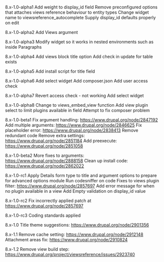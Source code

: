 8.x-1.0-alpha1
Add weight to display_id field
Remove preconfigured options that attaches views reference behaviour
to entity types
Change widget name to viewsreference_autocomplete
Supply display_id defaults properly on edit

8.x-1.0-alpha2
Add Views argument

8.x-1.0-alpha3
Modify widget so it works in nested environments such as inside Paragraphs

8.x-1.0-alpha4
Add views block title option
Add check in update for table exists

8.x-1.0-alpha5
Add install script for title field

8.x-1.0-alpha6
Add select widget
Add composer.json
Add user access check

8.x-1.0-alpha7
Revert access check - not working
Add select widget

8.x-1.0-alpha8
Change to views_embed_view function
Add view plugin select to limit plugins available in field
Attempt to fix composer problem

8.x-1.0-beta1
Fix argument handling: https://www.drupal.org/node/2847192
Add multiple arguments: https://www.drupal.org/node/2846625
Fix placeholder error: https://www.drupal.org/node/2838413
Remove redundant code
Remove extra settings: https://www.drupal.org/node/2851184
Add preexecute: https://www.drupal.org/node/2851058

8.x-1.0-beta2
More fixes to arguments: https://www.drupal.org/node/2888158
Clean up install code: https://www.drupal.org/node/2862022

8.x-1.0-rc1
Apply Details form type to title and argument options to prepare
for advanced options module
Run codesniffer on code
Fixes to views plugin filter: https://www.drupal.org/node/2857697
Add error message for when no plugin available in a view
Add Empty validation on display_id value

8.x-1.0-rc2
Fix incorrectly applied patch at https://www.drupal.org/node/2857697

8.x-1.0-rc3
Coding standards applied

8.x-1.0
Title theme suggestions: https://www.drupal.org/node/2901356

8.x-1.1
Remove cache setting: https://www.drupal.org/node/2912148
Attachment areas fix: https://www.drupal.org/node/2910824

8.x-1.2
Remove view build step: https://www.drupal.org/project/viewsreference/issues/2923740

